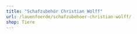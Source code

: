 ```yaml
---
title: "Schafzubehör Christian Wolff"
url: /lauenfoerde/schafzubehoer-christian-wolff/
shop: Tiere
---
```

